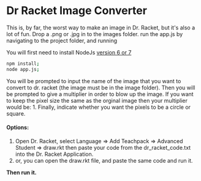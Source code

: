 
# Dr Racket Image Converter

This is, by far, the worst way to make an image in Dr. Racket, but it's also a lot of fun.
Drop a .png or .jpg in to the images folder. run the app.js by navigating to the project folder, and running

You will first need to install NodeJs [version 6 or 7](https://nodejs.org/en/)

```sh
npm install;
node app.js;
```

You will be prompted to input the name of the image that you want to convert to dr. racket (the image must be in the image folder).
Then you will be prompted to give a multiplier in order to blow up the image.  If you want to keep the pixel size the same as the orginal image
then your multiplier would be: 1. Finally, indicate whether you want the pixels to be a circle or square.

#### Options:

 1. Open Dr. Racket, select Language => Add Teachpack => Advanced Student => draw.rkt
then paste your code from the dr_racket_code.txt into the Dr. Racket Application.
 2. or, you can open the draw.rkt file, and paste the same code and run it.
 
**Then run it.**

